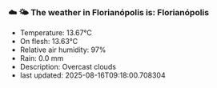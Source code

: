 ### ☁️ 🌤️  The weather in Florianópolis is: Florianópolis

- Temperature: 13.67°C
- On flesh: 13.63°C
- Relative air humidity: 97%
- Rain: 0.0 mm
- Description: Overcast clouds
- last updated: 2025-08-16T09:18:00.708304

